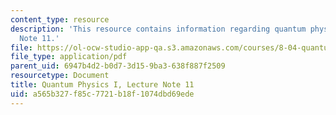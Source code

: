 ```yaml
---
content_type: resource
description: 'This resource contains information regarding quantum physics: Lecture
  Note 11.'
file: https://ol-ocw-studio-app-qa.s3.amazonaws.com/courses/8-04-quantum-physics-i-spring-2016/a565b327f85c7721b18f1074dbd69ede_MIT8_04S16_LecNotes11.pdf
file_type: application/pdf
parent_uid: 6947b4d2-b0d7-3d15-9ba3-638f887f2509
resourcetype: Document
title: Quantum Physics I, Lecture Note 11
uid: a565b327-f85c-7721-b18f-1074dbd69ede
---
```

